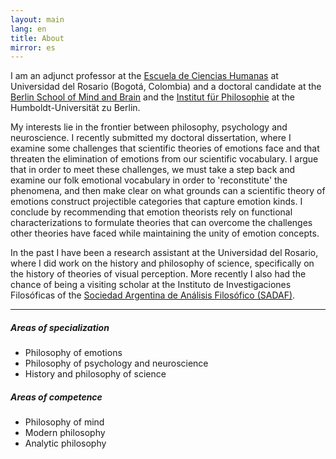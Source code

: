 ```yaml
---
layout: main
lang: en
title: About
mirror: es
---
```


I am an adjunct professor at the [Escuela de Ciencias Humanas](http://www.urosario.edu.co/Escuela-de-Ciencias-Humanas/inicio/) at Universidad del Rosario (Bogotá, Colombia) and a doctoral candidate at the [Berlin School of Mind and Brain](http://www.mind-and-brain.de/home/) and the [Institut für Philosophie](https://www.philosophie.hu-berlin.de/) at the Humboldt-Universität zu Berlin.

My interests lie in the frontier between philosophy, psychology and neuroscience. I recently submitted my doctoral dissertation, where I examine some challenges that scientific theories of emotions face and that threaten the elimination of emotions from our scientific vocabulary. I argue that in order to meet these challenges, we must take a step back and examine our folk emotional vocabulary in order to 'reconstitute' the phenomena, and then make clear on what grounds can a scientific theory of emotions construct projectible categories that capture emotion kinds. I conclude by recommending that emotion theorists rely on functional characterizations to formulate theories that can overcome the challenges other theories have faced while maintaining the unity of emotion concepts.

In the past I have been a research assistant at the Universidad del Rosario, where I did work on the history and philosophy of science, specifically on the history of theories of visual perception. More recently I also had the chance of being a visiting scholar at the Instituto de Investigaciones Filosóficas of the [Sociedad Argentina de Análisis Filosófico (SADAF)](http://www.sadaf.org.ar/es/).

<hr>

<div class="row" id="areas">
  <div class="col-lg-6">
    <h5>Areas of specialization</h5>
    <ul>
    <li>Philosophy of emotions</li>
    <li>Philosophy of psychology and neuroscience</li>
    <li>History and philosophy of science</li>
    </ul>
  </div>
<div class="col-lg-6">
  <h5>Areas of competence</h5>
  <ul>
  <li>Philosophy of mind</li>
  <li>Modern philosophy</li>
  <li>Analytic philosophy</li>
  </ul>
  </div>
</div>
